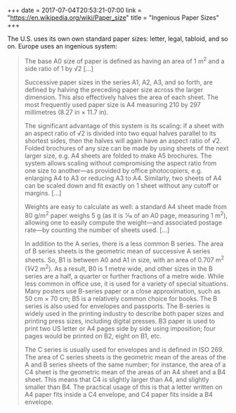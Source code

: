 +++
date = 2017-07-04T20:53:21-07:00
link = "https://en.wikipedia.org/wiki/Paper_size"
title = "Ingenious Paper Sizes"
+++

The U.S. uses its own own standard paper sizes: letter, legal, tabloid, and so on. Europe uses an ingenious system:

>The base A0 size of paper is defined as having an area of 1 m<sup>2</sup> and a side ratio of 1 by √2 [...]
>
>Successive paper sizes in the series A1, A2, A3, and so forth, are defined by halving the preceding paper size across the larger dimension. This also effectively halves the area of each sheet. The most frequently used paper size is A4 measuring 210 by 297 millimetres (8.27 in × 11.7 in).
>
>The significant advantage of this system is its scaling: if a sheet with an aspect ratio of √2 is divided into two equal halves parallel to its shortest sides, then the halves will again have an aspect ratio of √2. Folded brochures of any size can be made by using sheets of the next larger size, e.g. A4 sheets are folded to make A5 brochures. The system allows scaling without compromising the aspect ratio from one size to another&mdash;as provided by office photocopiers, e.g. enlarging A4 to A3 or reducing A3 to A4. Similarly, two sheets of A4 can be scaled down and fit exactly on 1 sheet without any cutoff or margins. [...]
>
>Weights are easy to calculate as well: a standard A4 sheet made from 80 g/m<sup>2</sup> paper weighs 5 g (as it is  1⁄16 of an A0 page, measuring 1 m<sup>2</sup>), allowing one to easily compute the weight&mdash;and associated postage rate&mdash;by counting the number of sheets used. [...]
>
>In addition to the A series, there is a less common B series. The area of B series sheets is the geometric mean of successive A series sheets. So, B1 is between A0 and A1 in size, with an area of 0.707 m<sup>2</sup> (1⁄√2 m<sup>2</sup>). As a result, B0 is 1 metre wide, and other sizes in the B series are a half, a quarter or further fractions of a metre wide. While less common in office use, it is used for a variety of special situations. Many posters use B-series paper or a close approximation, such as 50 cm × 70 cm; B5 is a relatively common choice for books. The B series is also used for envelopes and passports. The B-series is widely used in the printing industry to describe both paper sizes and printing press sizes, including digital presses. B3 paper is used to print two US letter or A4 pages side by side using imposition; four pages would be printed on B2, eight on B1, etc.
>
>The C series is usually used for envelopes and is defined in ISO 269. The area of C series sheets is the geometric mean of the areas of the A and B series sheets of the same number; for instance, the area of a C4 sheet is the geometric mean of the areas of an A4 sheet and a B4 sheet. This means that C4 is slightly larger than A4, and slightly smaller than B4. The practical usage of this is that a letter written on A4 paper fits inside a C4 envelope, and C4 paper fits inside a B4 envelope.
